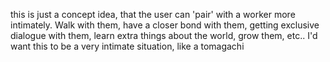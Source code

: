 this is just a concept idea, that the user can 'pair' with a worker more intimately. Walk with them, have a closer bond with them, getting exclusive dialogue with them, learn extra things about the world, grow them, etc.. I'd want this to be a very intimate situation, like a tomagachi